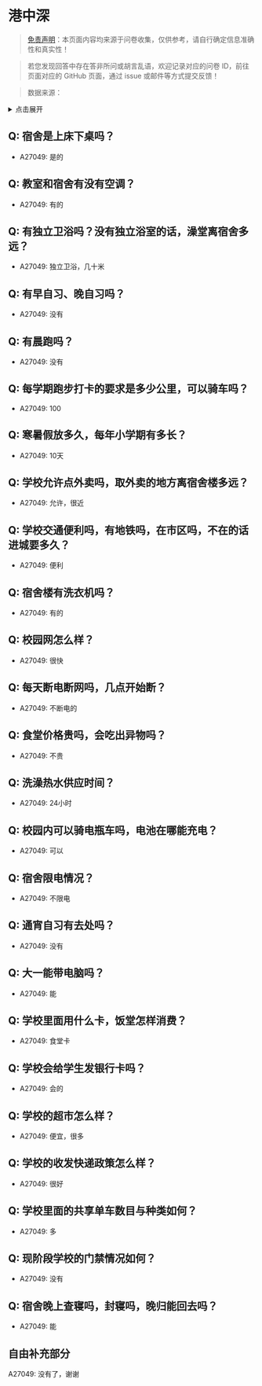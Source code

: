 # 港中深

> [免责声明](https://colleges.chat/#_3)：本页面内容均来源于问卷收集，仅供参考，请自行确定信息准确性和真实性！

> 若您发现回答中存在答非所问或胡言乱语，欢迎记录对应的问卷 ID，前往页面对应的 GitHub 页面，通过 issue 或邮件等方式提交反馈！

> 数据来源：

<details><summary>点击展开</summary>
<ul>
<li>A27049: sluger@163.com (2024 年 10 月)</li>
</ul>
</details>

## Q: 宿舍是上床下桌吗？

- A27049: 是的

## Q: 教室和宿舍有没有空调？

- A27049: 有的

## Q: 有独立卫浴吗？没有独立浴室的话，澡堂离宿舍多远？

- A27049: 独立卫浴，几十米

## Q: 有早自习、晚自习吗？

- A27049: 没有

## Q: 有晨跑吗？

- A27049: 没有

## Q: 每学期跑步打卡的要求是多少公里，可以骑车吗？

- A27049: 100

## Q: 寒暑假放多久，每年小学期有多长？

- A27049: 10天

## Q: 学校允许点外卖吗，取外卖的地方离宿舍楼多远？

- A27049: 允许，很近

## Q: 学校交通便利吗，有地铁吗，在市区吗，不在的话进城要多久？

- A27049: 便利

## Q: 宿舍楼有洗衣机吗？

- A27049: 有的

## Q: 校园网怎么样？

- A27049: 很快

## Q: 每天断电断网吗，几点开始断？

- A27049: 不断电的

## Q: 食堂价格贵吗，会吃出异物吗？

- A27049: 不贵

## Q: 洗澡热水供应时间？

- A27049: 24小时

## Q: 校园内可以骑电瓶车吗，电池在哪能充电？

- A27049: 可以

## Q: 宿舍限电情况？

- A27049: 不限电

## Q: 通宵自习有去处吗？

- A27049: 没有

## Q: 大一能带电脑吗？

- A27049: 能

## Q: 学校里面用什么卡，饭堂怎样消费？

- A27049: 食堂卡

## Q: 学校会给学生发银行卡吗？

- A27049: 会的

## Q: 学校的超市怎么样？

- A27049: 便宜，很多

## Q: 学校的收发快递政策怎么样？

- A27049: 很好

## Q: 学校里面的共享单车数目与种类如何？

- A27049: 多

## Q: 现阶段学校的门禁情况如何？

- A27049: 没有

## Q: 宿舍晚上查寝吗，封寝吗，晚归能回去吗？

- A27049: 能

## 自由补充部分

A27049: 没有了，谢谢